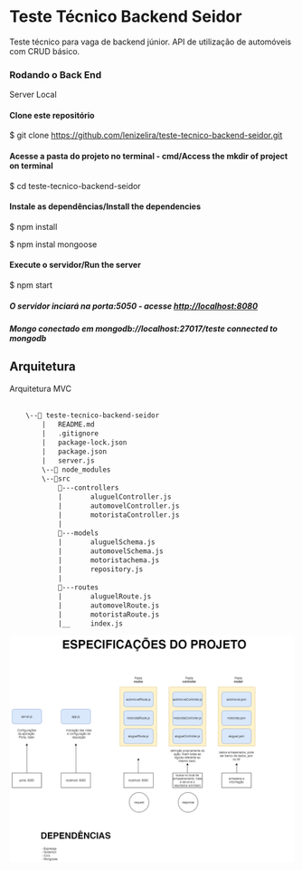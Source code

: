 # Teste Técnico Backend Seidor
Teste técnico para vaga de backend júnior. API de utilização de automóveis com CRUD básico.

### Rodando o Back End
Server Local

#### Clone este repositório
$ git clone <https://github.com/lenizelira/teste-tecnico-backend-seidor.git>

#### Acesse a pasta do projeto no terminal - cmd/Access the mkdir of project on terminal
$ cd teste-tecnico-backend-seidor

#### Instale as dependências/Install the dependencies
$ npm install

$ npm instal mongoose

#### Execute o servidor/Run the server
$ npm start

##### O servidor inciará na porta:5050 - acesse <http://localhost:8080>
##### Mongo conectado em mongodb://localhost:27017/teste connected to mongodb

## Arquitetura

Arquitetura MVC
```

    \--📂 teste-tecnico-backend-seidor
        |   README.md  
        |   .gitignore
        |   package-lock.json
        |   package.json
        |   server.js
        \--📂 node_modules
        \--📂src
            📂---controllers
            |       aluguelController.js
            |       automovelController.js
            |       motoristaController.js
            |
            📂---models
            |       aluguelSchema.js
            |       automovelSchema.js
            |       motoristachema.js
            |       repository.js   
            |
            📂---routes
            |       aluguelRoute.js
            |       automovelRoute.js
            |       motoristaRoute.js
            |__     index.js
```



![Representação visual/diagrama](https://github.com/lenizelira/teste-tecnico-backend-seidor/blob/main/img/diagrama-teste.png)
